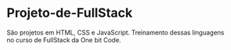 # Projeto-de-FullStack
São projetos em HTML, CSS e JavaScript.
Treinamento dessas linguagens no curso de FullStack da One bit Code.
